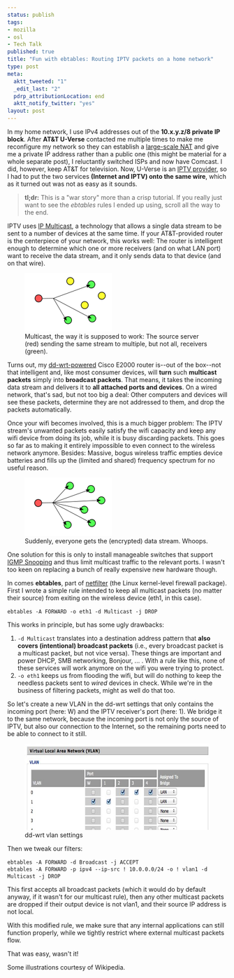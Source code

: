 ```yaml
--- 
status: publish
tags: 
- mozilla
- osl
- Tech Talk
published: true
title: "Fun with ebtables: Routing IPTV packets on a home network"
type: post
meta: 
  aktt_tweeted: "1"
  _edit_last: "2"
  pdrp_attributionLocation: end
  aktt_notify_twitter: "yes"
layout: post
---
```

In my home network, I use IPv4 addresses out of the <strong>10.x.y.z/8 private IP block</strong>. After <strong>AT&T U-Verse</strong> contacted me multiple times to make me reconfigure my network so they can establish a <a href="http://en.wikipedia.org/wiki/Large-scale_NAT">large-scale NAT</a> and give me a private IP address rather than a public one (this might be material for a whole separate post), I reluctantly switched ISPs and now have Comcast. I did, however, keep AT&T for television. Now, U-Verse is an <a href="http://en.wikipedia.org/wiki/IPTV">IPTV provider</a>, so I had to put the two services <strong>(Internet and IPTV) onto the same wire</strong>, which as it turned out was not as easy as it sounds.
<!--more-->

<blockquote><strong title="Too long, didn't read">tl;dr:</strong> This is a "war story" more than a crisp tutorial. If you really just want to see the <em>ebtables</em> rules I ended up using, scroll all the way to the end.</blockquote>

IPTV uses <a href="http://en.wikipedia.org/wiki/IP_multicast">IP Multicast</a>, a technology that allows a single data stream to be sent to a number of devices at the same time. If your AT&T-provided router is the centerpiece of your network, this works well: The router is intelligent enough to determine which one or more receivers (and on what LAN port) want to receive the data stream, and it only sends data to that device (and on that wire).

<figure class="img-label">
<img src="/media/wp/2012/05/multicast.png" alt="" title="IP Multicast" width="200" height="133" class="alignnone size-full wp-image-4932" /><!--
--><figcaption>Multicast, the way it is supposed to work: The source server (red) sending the same stream to multiple, but not all, receivers (green).</figcaption>
</figure>

Turns out, my <a href="http://dd-wrt.com/">dd-wrt-powered</a> Cisco E2000 router is--out of the box--not that intelligent and, like most consumer devices, will <strong>turn</strong> such <strong>multicast packets</strong> simply into <strong>broadcast packets</strong>. That means, it takes the incoming data stream and delivers it to <strong>all attached ports and devices</strong>. On a wired network, that's sad, but not too big a deal: Other computers and devices will see these packets, determine they are not addressed to them, and drop the packets automatically.

Once your wifi becomes involved, this is a much bigger problem: The IPTV stream's unwanted packets easily satisfy the wifi capacity and keep any wifi device from doing its job, while it is busy discarding packets. This goes so far as to making it entirely impossible to even connect to the wireless network anymore. Besides: Massive, bogus wireless traffic empties device batteries and fills up the (limited and shared) frequency spectrum for no useful reason.

<figure class="img-label">
<img src="/media/wp/2012/05/broadcast.png" alt="" title="Broadcast" width="200" height="133" class="alignnone size-full wp-image-4939" /><!--
--><figcaption>Suddenly, everyone gets the (encrypted) data stream. Whoops.</figcaption>
</figure>

One solution for this is only to install manageable switches that support <a href="http://en.wikipedia.org/wiki/IGMP_snooping">IGMP Snooping</a> and thus limit multicast traffic to the relevant ports. I wasn't too keen on replacing a bunch of really expensive new hardware though.

In comes <strong>ebtables</strong>, part of <a href="http://en.wikipedia.org/wiki/Netfilter">netfilter</a> (the Linux kernel-level firewall package). First I wrote a simple rule intended to keep all multicast packets (no matter their source) from exiting on the wireless device (eth1, in this case).

<pre><code>ebtables -A FORWARD -o eth1 -d Multicast -j DROP</code></pre>

This works in principle, but has some ugly drawbacks:
<ol>
	<li><code>-d Multicast</code> translates into a destination address pattern that <strong>also covers (intentional) broadcast packets</strong> (i.e., every broadcast packet is a multicast packet, but not vice versa). These things are important and power DHCP, SMB networking, Bonjour, ... . With a rule like this, none of these services will work anymore on the wifi you were trying to protect.</li>
	<li><code>-o eth1</code> keeps us from flooding the wifi, but will do nothing to keep the needless packets sent to <em>wired</em> devices in check. While we're in the business of filtering packets, might as well do that too.</li>
</ol>

So let's create a new VLAN in the dd-wrt settings that only contains the incoming port (here: W) and the IPTV receiver's port (here: 1). We bridge it to the same network, because the incoming port is not only the source of IPTV, but also our connection to the Internet, so the remaining ports need to be able to connect to it still.

<figure class="img-label">
<img src="/media/wp/2012/05/dd-wrt-vlan.jpg" alt="" title="dd-wrt: New vlan" width="550" height="197" class="alignnone size-full wp-image-4951" /><!--
--><figcaption>dd-wrt vlan settings</figcaption>
</figure>

Then we tweak our filters:

<pre><code>ebtables -A FORWARD -d Broadcast -j ACCEPT
ebtables -A FORWARD -p ipv4 --ip-src ! 10.0.0.0/24 -o ! vlan1 -d Multicast -j DROP</code></pre>

This first accepts all broadcast packets (which it would do by default anyway, if it wasn't for our multicast rule), then any other multicast packets are dropped if their output device is not vlan1, and their source IP address is not local.

With this modified rule, we make sure that any internal applications can still function properly, while we tightly restrict where external multicast packets flow.

That was easy, wasn't it!

<p class="credits">Some illustrations courtesy of Wikipedia.</p>
